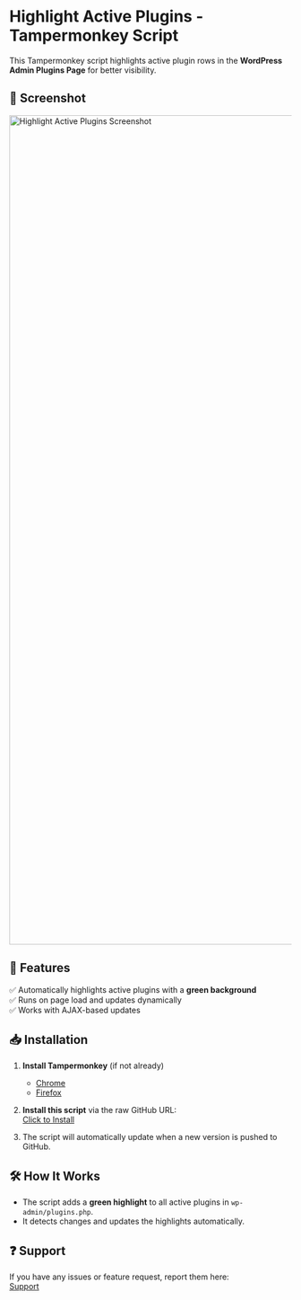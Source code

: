 # Highlight Active Plugins - Tampermonkey Script

This Tampermonkey script highlights active plugin rows in the **WordPress Admin Plugins Page** for better visibility.

## 📸 Screenshot
<img width="1477" alt="Highlight Active Plugins Screenshot" src="https://github.com/user-attachments/assets/ab5a5152-c8fd-4591-9b36-2303d696952c" />


## 🔧 Features
✅ Automatically highlights active plugins with a **green background**  
✅ Runs on page load and updates dynamically  
✅ Works with AJAX-based updates  

## 📥 Installation
1. **Install Tampermonkey** (if not already)  
   - [Chrome](https://chrome.google.com/webstore/detail/tampermonkey/dhdgffkkebhmkfjojejmpbldmpobfkfo)  
   - [Firefox](https://addons.mozilla.org/en-US/firefox/addon/tampermonkey/)  

2. **Install this script** via the raw GitHub URL:  
   [Click to Install](https://raw.githubusercontent.com/syhussaini/TamperMonkey_scripts/refs/heads/main/wp_scripts/highlight-active-plugins.js)

3. The script will automatically update when a new version is pushed to GitHub.

## 🛠 How It Works
- The script adds a **green highlight** to all active plugins in `wp-admin/plugins.php`.
- It detects changes and updates the highlights automatically.

## ❓ Support
If you have any issues or feature request, report them here:  
[Support](https://github.com/syhussaini/TamperMonkey_scripts/issues)
